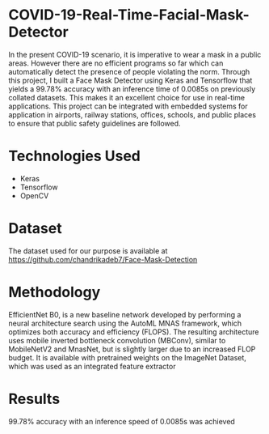 # COVID-19-Real-Time-Facial-Mask-Detector
In the present COVID-19 scenario, it is imperative to wear a mask in a public areas. However there are no efficient programs so far which can automatically detect the presence of people violating the norm. Through this project, I built a Face Mask Detector using Keras and Tensorflow that yields a 99.78% accuracy with an inference time of 0.0085s on previously collated datasets. This makes it an excellent choice for use in real-time applications. This project can be integrated with embedded systems for application in airports, railway stations, offices, schools, and public places to ensure that public safety guidelines are followed.

# Technologies Used
* Keras
* Tensorflow
* OpenCV

# Dataset
The dataset used for our purpose is available at https://github.com/chandrikadeb7/Face-Mask-Detection

# Methodology
EfficientNet B0, is a new baseline network developed by performing a neural architecture search using the AutoML MNAS framework, which optimizes both accuracy and efficiency (FLOPS). The resulting architecture uses mobile inverted bottleneck convolution (MBConv), similar to MobileNetV2 and MnasNet, but is slightly larger due to an increased FLOP budget. It is available with pretrained weights on the ImageNet Dataset, which was used as an integrated feature extractor

# Results
99.78% accuracy with an inference speed of 0.0085s was achieved
